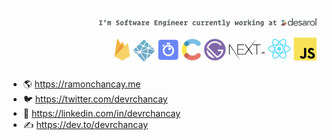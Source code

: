 ![Software developer](https://raw.githubusercontent.com/devrchancay/devrchancay/master/dev-banner.png)


- 🌎  https://ramonchancay.me
- 🐦  https://twitter.com/devrchancay
- 👔  https://linkedin.com/in/devrchancay
- ✍️   https://dev.to/devrchancay


